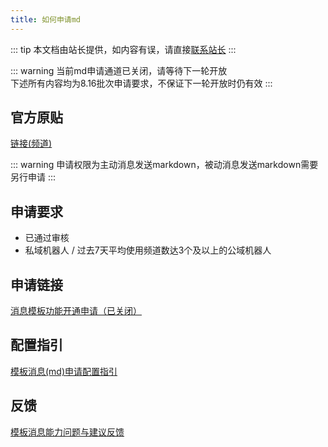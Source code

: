 ```yaml
---
title: 如何申请md
---
```


::: tip
本文档由站长提供，如内容有误，请直接[联系站长](/about/contact.html#反馈)
:::

::: warning
当前md申请通道已关闭，请等待下一轮开放  
下述所有内容均为8.16批次申请要求，不保证下一轮开放时仍有效
:::
 
## 官方原贴

[链接(频道)](https://qun.qq.com/qqweb/qunpro/share?_wv=3&_wwv=128&appChannel=share&inviteCode=1WhXue5&contentID=1coK6&businessType=2&from=181174&shareSource=5&biz=ka)

::: warning
申请权限为主动消息发送markdown，被动消息发送markdown需要另行申请
:::

## 申请要求

 - 已通过审核
 - 私域机器人 / 过去7天平均使用频道数达3个及以上的公域机器人

## 申请链接

[消息模板功能开通申请（已关闭）](https://wj.qq.com/s2/10597499/9df8/)

## 配置指引

[模板消息(md)申请配置指引](https://docs.qq.com/doc/DS1Vyb1hxenVVSFNt)

## 反馈

[模板消息能力问题与建议反馈](https://wj.qq.com/s2/10612837/cd00/)